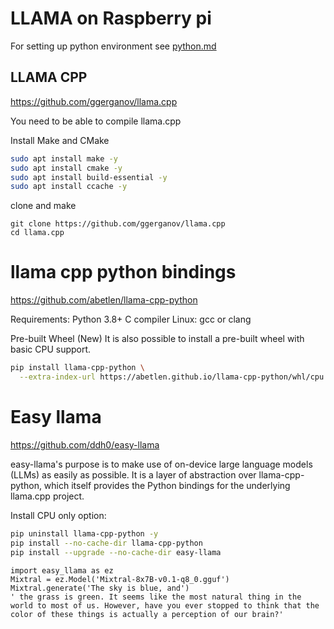 # LLAMA on Raspberry pi

For setting up python environment see [python.md](python.md)

## LLAMA CPP
https://github.com/ggerganov/llama.cpp

You need to be able to compile llama.cpp

Install Make and CMake
```bash
sudo apt install make -y
sudo apt install cmake -y
sudo apt install build-essential -y
sudo apt install ccache -y
```


clone and make
```
git clone https://github.com/ggerganov/llama.cpp
cd llama.cpp
```

# llama cpp python bindings
https://github.com/abetlen/llama-cpp-python

Requirements:
Python 3.8+
C compiler Linux: gcc or clang

Pre-built Wheel (New)
It is also possible to install a pre-built wheel with basic CPU support.
```bash
pip install llama-cpp-python \
  --extra-index-url https://abetlen.github.io/llama-cpp-python/whl/cpu
```

# Easy llama
https://github.com/ddh0/easy-llama

easy-llama's purpose is to make use of on-device large language models (LLMs) as easily as possible. It is a layer of abstraction over llama-cpp-python, which itself provides the Python bindings for the underlying llama.cpp project.

Install CPU only option:
```bash
pip uninstall llama-cpp-python -y
pip install --no-cache-dir llama-cpp-python
pip install --upgrade --no-cache-dir easy-llama
```

```
import easy_llama as ez
Mixtral = ez.Model('Mixtral-8x7B-v0.1-q8_0.gguf')
Mixtral.generate('The sky is blue, and')
' the grass is green. It seems like the most natural thing in the world to most of us. However, have you ever stopped to think that the color of these things is actually a perception of our brain?'
```